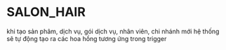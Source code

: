 # SALON_HAIR
khi tạo sản phâm, dịch vụ, gói dịch vụ, nhân viên, chi nhánh mới
hệ thống sẽ tự động tạo ra các hoa hồng tương ứng trong trigger
